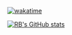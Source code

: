 [![wakatime](https://wakatime.com/badge/user/953159f9-c9f7-4010-b960-263f00f44197.svg)](https://wakatime.com/@953159f9-c9f7-4010-b960-263f00f44197)



[![RB's GitHub stats](https://github-readme-stats.vercel.app/api?username=maxymvlasov&theme=github_dark)](https://github.com/anuraghazra/github-readme-stats)
